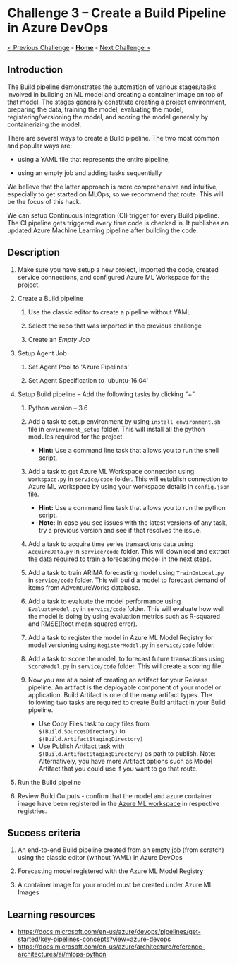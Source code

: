 # Challenge 3 – Create a Build Pipeline in Azure DevOps

[< Previous Challenge](./02-UnitTesting.md) - **[Home](../README.md)** - [Next Challenge >](./04-ReleasePipeline.md)

## Introduction

The Build pipeline demonstrates the automation of various stages/tasks involved
in building an ML model and creating a container image on top of that model. The
stages generally constitute creating a project environment, preparing the data,
training the model, evaluating the model, registering/versioning the model, and
scoring the model generally by containerizing the model.

There are several ways to create a Build pipeline. The two most common and popular ways
are:

-   using a YAML file that represents the entire pipeline,

-   using an empty job and adding tasks sequentially

We believe that the latter approach is more comprehensive and intuitive, especially to
get started on MLOps, so we recommend that route.  This will be the focus of this hack.

We can setup Continuous Integration (CI) trigger for every Build pipeline. The
CI pipeline gets triggered every time code is checked in. It publishes an
updated Azure Machine Learning pipeline after building the code.

## Description

1.  Make sure you have setup a new project, imported the code, created service connections, and configured Azure ML Workspace for the project.

2.  Create a Build pipeline

    1.  Use the classic editor to create a pipeline without YAML

    2.  Select the repo that was imported in the previous challenge

    3.  Create an *Empty Job*

3.  Setup Agent Job

    1.  Set Agent Pool to 'Azure Pipelines'

    2.  Set Agent Specification to 'ubuntu-16.04'

4.  Setup Build pipeline – Add the following tasks by clicking "+"

    1.  Python version – 3.6

    2.  Add a task to setup environment by using `install_environment.sh` file in `environment_setup` folder. This will install all the python modules required for the project.
        -   **Hint:** Use a command line task that allows you to run the shell script.

    3.  Add a task to get Azure ML Workspace connection using `Workspace.py` in `service/code` folder. This will establish connection to Azure ML workspace by using your workspace details in `config.json` file.         
        -   **Hint:** Use a command line task that allows you to run the python script.        
        -   **Note:** In case you see issues with the latest versions of any task, try a previous version and see if that resolves the issue. 

    4.  Add a task to acquire time series transactions data using `AcquireData.py` in `service/code` folder. This will download and extract the data required to train a forecasting model in the next steps.

    5.  Add a task to train ARIMA forecasting model using `TrainOnLocal.py` in `service/code` folder. This will build a model to forecast demand of items from AdventureWorks database.

    6.  Add a task to evaluate the model performance using `EvaluateModel.py` in `service/code` folder. This will evaluate how well the model is doing by using evaluation metrics such as R-squared and RMSE(Root mean squared error).

    7.  Add a task to register the model in Azure ML Model Registry for model versioning using `RegisterModel.py` in `service/code` folder. 
    
    8.  Add a task to score the model, to forecast future transactions using `ScoreModel.py` in `service/code` folder. This will create a scoring file 
        
    9.  Now you are at a point of creating an artifact for your Release pipeline. An artifact is the deployable component of your model or application. Build Artifact is one of the many artifact types. The following two tasks are required to create Build artifact in your Build pipeline. 
        - Use Copy Files task to copy files from `$(Build.SourcesDirectory)` to `$(Build.ArtifactStagingDirectory)`
        - Use Publish Artifact task with `$(Build.ArtifactStagingDirectory)` as path to publish. 
        Note: Alternatively, you have more Artifact options such as Model Artifact that you could use if you want to go that route.

5.  Run the Build pipeline

6.  Review Build Outputs - confirm that the model and azure container image have been registered in the [Azure ML workspace](https://ml.azure.com/) in respective registries.

## Success criteria

1.  An end-to-end Build pipeline created from an empty job (from scratch) using
    the classic editor (without YAML) in Azure DevOps

2.  Forecasting model registered with the Azure ML Model Registry

3.  A container image for your model must be created under Azure ML Images

## Learning resources

-   https://docs.microsoft.com/en-us/azure/devops/pipelines/get-started/key-pipelines-concepts?view=azure-devops
-   <https://docs.microsoft.com/en-us/azure/architecture/reference-architectures/ai/mlops-python>


